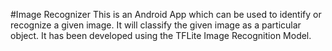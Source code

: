#Image Recognizer
This is an Android App which can be used to identify or recognize a given image. It will classify the given image as a particular object. It has been developed using the TFLite Image Recognition Model.
